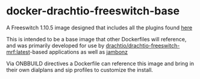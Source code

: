 # docker-drachtio-freeswitch-base

A Freeswitch 1.10.5 image designed that includes all the plugins found [here](https://github.com/drachtio/drachtio-freeswitch-modules)

This is intended to be a base image that other Dockerfiles will reference, and was primarily developed for use by [drachtio/drachtio-freeswitch-mrf:latest](https://hub.docker.com/r/drachtio/drachtio-freeswitch-mrf)-based applications as well as [jambonz](https://jambonz.org)

Via ONBBUILD directives a Dockerfile can reference this image and bring in their own dialplans and sip profiles to customize the install.

